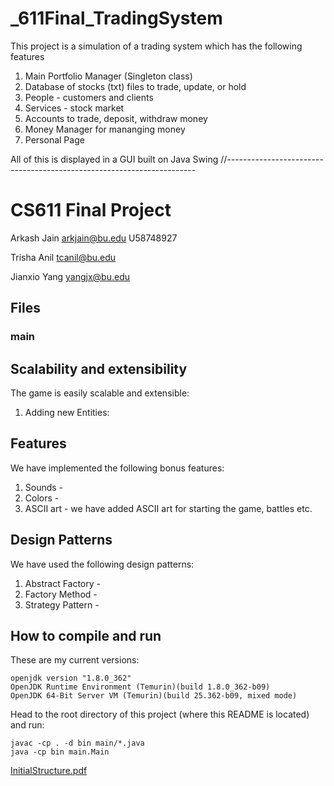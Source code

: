 # _611Final_TradingSystem
This project is a simulation of a trading system which has the following features

1) Main Portfolio Manager (Singleton class) 
2) Database of stocks (txt) files to trade, update, or hold
3) People - customers and clients
4) Services - stock market
5) Accounts to trade, deposit, withdraw money
6) Money Manager for mananging money
7) Personal Page

All of this is displayed in a GUI built on Java Swing
//----------------------------------------------------------------------
# CS611 Final Project

Arkash Jain
arkjain@bu.edu
U58748927

Trisha Anil
tcanil@bu.edu

Jianxio Yang
yangjx@bu.edu

## Files

### main

## Scalability and extensibility

The game is easily scalable and extensible:

1. Adding new Entities: 

## Features

We have implemented the following bonus features:

1. Sounds -
2. Colors - 
3. ASCII art - we have added ASCII art for starting the game, battles etc.

## Design Patterns

We have used the following design patterns:

1. Abstract Factory - 
2. Factory Method -
3. Strategy Pattern - 


## How to compile and run

These are my current versions:

```
openjdk version "1.8.0_362"
OpenJDK Runtime Environment (Temurin)(build 1.8.0_362-b09)
OpenJDK 64-Bit Server VM (Temurin)(build 25.362-b09, mixed mode)
```

Head to the root directory of this project (where this README is located) and run:

```
javac -cp . -d bin main/*.java
java -cp bin main.Main
```


[InitialStructure.pdf](https://github.com/ArkashJ/_611Final_TradingSystem/files/11223661/InitialStructure.pdf)

